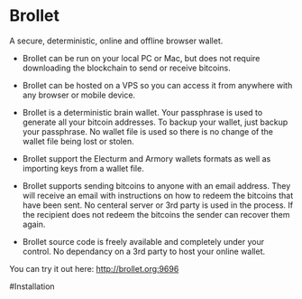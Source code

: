 Brollet
==

A secure, deterministic, online and offline browser wallet.

* Brollet can be run on your local PC or Mac, but does not require downloading the blockchain to send or receive bitcoins.

* Brollet can be hosted on a VPS so you can access it from anywhere with any browser or mobile device.

* Brollet is a deterministic brain wallet. Your passphrase is used to generate all your bitcoin addresses. To backup your wallet, just backup your passphrase. No wallet file is used so there is no change of the wallet file being lost or stolen.

* Brollet support the Electurm and Armory wallets formats as well as importing keys from a wallet file.

* Brollet supports sending bitcoins to anyone with an email address. They will receive an email with instructions on how to redeem the bitcoins that have been sent. No centeral server or 3rd party is used in the process. If the recipient does not redeem the bitcoins the sender can recover them again.

* Brollet source code is freely available and completely under your control. No dependancy on a 3rd party to host your online wallet.

You can try it out here: http://brollet.org:9696

#Installation
